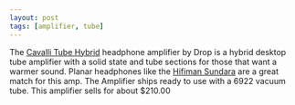 ```yaml
---
layout: post
tags: [amplifier, tube]
---
```


The [Cavalli Tube Hybrid](https://amzn.to/2YPx8Am) headphone amplifier by Drop is a hybrid desktop tube amplifier with a solid state and tube sections for those that want a warmer sound. Planar headphones like the [Hifiman Sundara](https://amzn.to/3f0FWJn) are a great match for this amp. The Amplifier ships ready to use with a 6922 vacuum tube. This amplifier sells for about $210.00